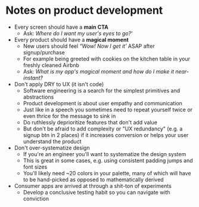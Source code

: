 # Notes on product development

* Every screen should have a **main CTA**
  * Ask: *Where do I want my user's eyes to go?*'
* Every product should have a **magical moment**
  * New users should feel *"Wow! Now I get it'* ASAP after signup/purchase
  * For example being greeted with cookies on the kitchen table in your freshly cleaned Airbnb
  * Ask: *What is my app's magical moment and how do I make it near-instant?*
* Don't apply DRY to UX (it isn't code) 
  * Software engineering is a search for the simplest primitives and abstractions
  * Product development is about user empathy and communication
  * Just like in a speech you sometimes need to repeat yourself twice or even thrice for the message to sink in
  * Do ruthlessly deprioritize features that don't add value
  * But don't be afraid to add complexity or "UX redundancy" (e.g. a signup btn in 2 places) if it increases conversion or helps your user understand the product
* Don't over-systematize design
  * If you're an engineer you'll want to systematize the design system
  * This is great in some cases, e.g. using consistent padding jumps and font sizes
  * You'll likely need ~20 colors in your palette, many of which will have to be hand-picked as opposed to mathematically derived
* Consumer apps are arrived at through a shit-ton of experiments
  * Develop a conclusive testing habit so you can navigate with conviction
